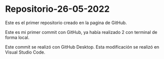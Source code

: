 # Repositorio-26-05-2022
Este es el primer repositorio creado en la pagina de GitHub.

Este es mi primer commit con GitHub, ya había realizado 2 con terminal de forma local.

Este commit se realizó con GitHub Desktop.
Esta modificación se realizó en Visual Studio Code.